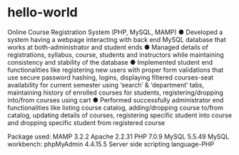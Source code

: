 # hello-world
Online Course Registration System (PHP, MySQL, MAMP)
●	Developed a system having a webpage interacting with back end MySQL database that works at both-administrator and student ends
●	Managed details of registrations, syllabus, course, students and instructors while maintaining consistency and stability of the database
●	Implemented student end functionalities like registering new users with proper form validations that use secure password hashing, logins, displaying filtered courses-seat availability for current semester using ‘search’ & ‘department’ tabs, maintaining history of enrolled courses for students, registering/dropping into/from courses using cart
●	Performed successfully administrator end functionalities like listing course catalog, adding/dropping course to/from catalog, updating details of courses, registering specific student into course and dropping specific student from registered course

Package used: MAMP 3.2.2 
Apache 2.2.31
PHP 7.0.9
MySQL 5.5.49
MySQL workbench: phpMyAdmin 4.4.15.5 
Server side scripting language-PHP
